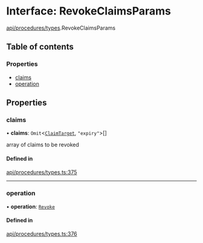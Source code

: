 # Interface: RevokeClaimsParams

[api/procedures/types](../wiki/api.procedures.types).RevokeClaimsParams

## Table of contents

### Properties

- [claims](../wiki/api.procedures.types.RevokeClaimsParams#claims)
- [operation](../wiki/api.procedures.types.RevokeClaimsParams#operation)

## Properties

### claims

• **claims**: `Omit`<[`ClaimTarget`](../wiki/types.ClaimTarget), ``"expiry"``\>[]

array of claims to be revoked

#### Defined in

[api/procedures/types.ts:375](https://github.com/PolymeshAssociation/polymesh-sdk/blob/3d14e829/src/api/procedures/types.ts#L375)

___

### operation

• **operation**: [`Revoke`](../wiki/api.procedures.types.ClaimOperation#revoke)

#### Defined in

[api/procedures/types.ts:376](https://github.com/PolymeshAssociation/polymesh-sdk/blob/3d14e829/src/api/procedures/types.ts#L376)
